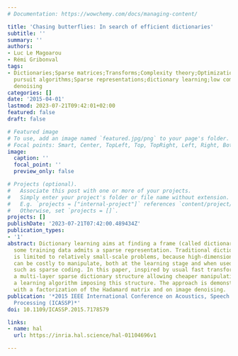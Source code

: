 ```yaml
---
# Documentation: https://wowchemy.com/docs/managing-content/

title: 'Chasing butterflies: In search of efficient dictionaries'
subtitle: ''
summary: ''
authors:
- Luc Le Magoarou
- Rémi Gribonval
tags:
- Dictionaries;Sparse matrices;Transforms;Complexity theory;Optimization;Silicon;Matching
  pursuit algorithms;Sparse representations;dictionary learning;low complexity;image
  denoising
categories: []
date: '2015-04-01'
lastmod: 2023-07-21T09:42:01+02:00
featured: false
draft: false

# Featured image
# To use, add an image named `featured.jpg/png` to your page's folder.
# Focal points: Smart, Center, TopLeft, Top, TopRight, Left, Right, BottomLeft, Bottom, BottomRight.
image:
  caption: ''
  focal_point: ''
  preview_only: false

# Projects (optional).
#   Associate this post with one or more of your projects.
#   Simply enter your project's folder or file name without extension.
#   E.g. `projects = ["internal-project"]` references `content/project/deep-learning/index.md`.
#   Otherwise, set `projects = []`.
projects: []
publishDate: '2023-07-21T07:42:00.489434Z'
publication_types:
- '1'
abstract: Dictionary learning aims at finding a frame (called dictionary) in which
  some training data admits a sparse representation. Traditional dictionary learning
  is limited to relatively small-scale problems, because high-dimensional dense dictionaries
  can be costly to manipulate, both at the learning stage and when used for tasks
  such as sparse coding. In this paper, inspired by usual fast transforms, we consider
  a multi-layer sparse dictionary structure allowing cheaper manipulation, and propose
  a learning algorithm imposing this structure. The approach is demonstrated experimentally
  with a factorization of the Hadamard matrix and on image denoising.
publication: '*2015 IEEE International Conference on Acoustics, Speech and Signal
  Processing (ICASSP)*'
doi: 10.1109/ICASSP.2015.7178579

links:
- name: hal
  url: https://inria.hal.science/hal-01104696v1

---
```

